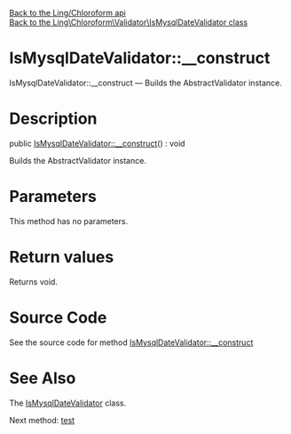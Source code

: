 [Back to the Ling/Chloroform api](https://github.com/lingtalfi/Chloroform/blob/master/doc/api/Ling/Chloroform.md)<br>
[Back to the Ling\Chloroform\Validator\IsMysqlDateValidator class](https://github.com/lingtalfi/Chloroform/blob/master/doc/api/Ling/Chloroform/Validator/IsMysqlDateValidator.md)


IsMysqlDateValidator::__construct
================



IsMysqlDateValidator::__construct — Builds the AbstractValidator instance.




Description
================


public [IsMysqlDateValidator::__construct](https://github.com/lingtalfi/Chloroform/blob/master/doc/api/Ling/Chloroform/Validator/IsMysqlDateValidator/__construct.md)() : void




Builds the AbstractValidator instance.




Parameters
================

This method has no parameters.


Return values
================

Returns void.








Source Code
===========
See the source code for method [IsMysqlDateValidator::__construct](https://github.com/lingtalfi/Chloroform/blob/master/Validator/IsMysqlDateValidator.php#L33-L37)


See Also
================

The [IsMysqlDateValidator](https://github.com/lingtalfi/Chloroform/blob/master/doc/api/Ling/Chloroform/Validator/IsMysqlDateValidator.md) class.

Next method: [test](https://github.com/lingtalfi/Chloroform/blob/master/doc/api/Ling/Chloroform/Validator/IsMysqlDateValidator/test.md)<br>

